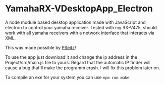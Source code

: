 # YamahaRX-VDesktopApp_Electron

A node module based desktop application made with JavaScript and electron to control your yamaha receiver. Tested with my RX-V475, should work with all yamaha receivers with a network interface that interacts via XML.

This was made possible by [PSeitz](https://github.com/PSeitz/yamaha-nodejs)!

To use the app just download it and change the ip address in the Project/src/main.js file to yours. Regard that the automatic IP finder will cause a bug that'll make the programm crash. I will fix this problem later on.

To compile an exe for your system you can use ```npm run make```
